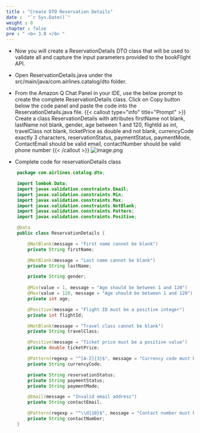 ```yaml
---
title : "Create DTO Reservation Details"
date :  "`r Sys.Date()`" 
weight : 8
chapter : false
pre : " <b> 3.8 </b> "
---
```


- Now you will create a ReservationDetails DTO class that will be used to validate all and capture the input parameters provided to the bookFlight API.
- Open ReservationDetails.java under the src/main/java/com.airlines.catalog/dto folder.
- From the Amazon Q Chat Panel in your IDE, use the below prompt to create the complete ReservationDetails class. Click on Copy button below the code panel and paste the code into the ReservationDetails.java file.
{{< callout type="info" title="Prompt" >}}
Create a class ReservationDetails with attributes
firstName not blank, lastName not blank,
gender, age between 1 and 120, flightId as int, travelClass not blank,
ticketPrice as double and not blank,
currencyCode exactly 3 characters, reservationStatus, paymentStatus,
paymentMode, ContactEmail should be valid email, contactNumber should be valid phone number
{{< /callout >}}
![image.png](/images/module_2/dto/image.png)

- Complete code for reservationDetails class

```java
    package com.airlines.catalog.dto;

    import lombok.Data;
    import javax.validation.constraints.Email;
    import javax.validation.constraints.Min;
    import javax.validation.constraints.Max;
    import javax.validation.constraints.NotBlank;
    import javax.validation.constraints.Pattern;
    import javax.validation.constraints.Positive;

    @Data
    public class ReservationDetails {

        @NotBlank(message = "First name cannot be blank")
        private String firstName;

        @NotBlank(message = "Last name cannot be blank")
        private String lastName;

        private String gender;
    
        @Min(value = 1, message = "Age should be between 1 and 120")
        @Max(value = 120, message = "Age should be between 1 and 120")
        private int age;

        @Positive(message = "Flight ID must be a positive integer")
        private int flightId;

        @NotBlank(message = "Travel class cannot be blank")
        private String travelClass;

        @Positive(message = "Ticket price must be a positive value")
        private double ticketPrice;

        @Pattern(regexp = "^[A-Z]{3}$", message = "Currency code must be exactly 3 uppercase letters")
        private String currencyCode;

        private String reservationStatus;
        private String paymentStatus;
        private String paymentMode;

        @Email(message = "Invalid email address")
        private String contactEmail;

        @Pattern(regexp = "^\\d{10}$", message = "Contact number must be a 10-digit number")
        private String contactNumber;
    }

```